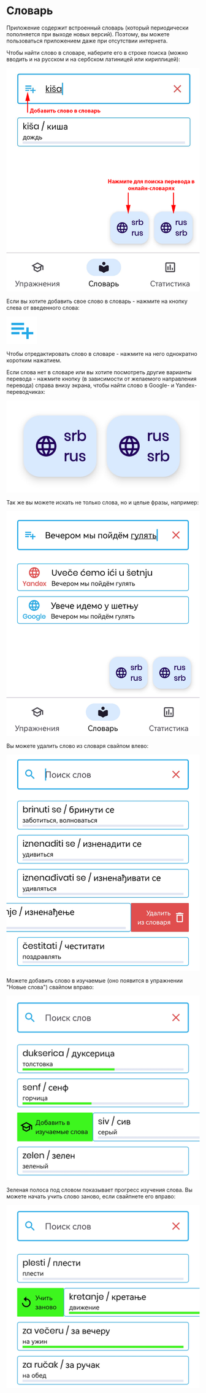 # Словарь

Приложение содержит встроенный словарь (который периодически пополняется при выходе
новых версий). Поэтому, вы можете пользоваться приложением даже при отсутствии интернета.

Чтобы найти слово в словаре, наберите его в строке поиска (можно вводить и на русском
и на сербском латиницей или кириллицей):

![Поиск слова](./img/find_words.png)

Если вы хотите добавить свое слово в словарь - нажмите на кнопку слева от введенного
слова:

![Кнопка добавления нового слова](./img/add_btn.png)

Чтобы отредактировать слово в словаре - нажмите на него однократно коротким нажатием.

Если слова нет в словаре или вы хотите посмотреть другие варианты перевода - нажмите
кнопку (в зависимости от желаемого направления перевода) справа внизу экрана,
чтобы найти слово в Google- и Yandex-переводчиках:

![Кнопки поиска в онлайн-переводчиках](./img/internet_search_buttons.png)

Так же вы можете искать не только слова, но и целые фразы,
например:

![Поиск фраз](./img/find_phrase.png)

Вы можете удалить слово из словаря свайпом влево:

![Удаление слова](./img/delete_from_dictionary.png)

Можете добавить слово в изучаемые (оно появится в упражнении "Новые слова") свайпом
вправо:

![Добавить в изучаемые](./img/add_to_learning.png)

Зеленая полоса под словом показывает прогресс изучения слова. Вы можете начать учить
слово заново, если свайпнете его вправо:

![Сбросить прогресс обучения](./img/reload_progress.png)